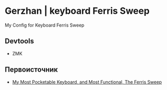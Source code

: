 # Gerzhan | keyboard Ferris Sweep

My Config for Keyboard Ferris Sweep

## Devtools

- ZMK


## Первоисточник
- [My Most Pocketable Keyboard, and Most Functional, The Ferris Sweep](https://www.youtube.com/watch?v=-3M0toeMKR4)
